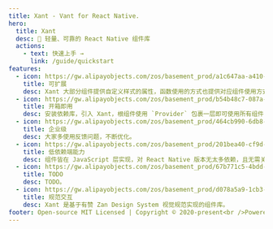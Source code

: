 ```yaml
---
title: Xant - Vant for React Native.
hero:
  title: Xant
  desc: 🤖 轻量、可靠的 React Native 组件库
  actions:
    - text: 快速上手 →
      link: /guide/quickstart
features:
  - icon: https://gw.alipayobjects.com/zos/basement_prod/a1c647aa-a410-4024-8414-c9837709cb43/k7787itw_w126_h114.png
    title: 可扩展
    desc: Xant 大部分组件提供自定义样式的属性，函数使用的方式也提供对应组件使用方式，大部分样式变量可以自定义覆盖。
  - icon: https://gw.alipayobjects.com/zos/basement_prod/b54b48c7-087a-4984-b150-bcecb40920de/k7787z07_w114_h120.png
    title: 开箱即用
    desc: 安装依赖库，引入 Xant，根组件使用 `Provider` 包裹一层即可使用所有组件，支持按需加载，可满足日常 80% 的开发需求。
  - icon: https://gw.alipayobjects.com/zos/basement_prod/464cb990-6db8-4611-89af-7766e208b365/k77899wk_w108_h132.png
    title: 企业级
    desc: 大家多使用反馈问题，不断优化。
  - icon: https://gw.alipayobjects.com/zos/basement_prod/201bea40-cf9d-4be2-a1d8-55bec136faf2/k7788a8s_w102_h120.png
    title: 低依赖端能力
    desc: 组件皆在 JavaScript 层实现，对 React Native 版本无太多依赖，且无需关心 Android、iOS 各个版本依赖问题。
  - icon: https://gw.alipayobjects.com/zos/basement_prod/67b771c5-4bdd-4384-80a4-978b85f91282/k7788ov2_w126_h126.png
    title: TODO
    desc: TODO。
  - icon: https://gw.alipayobjects.com/zos/basement_prod/d078a5a9-1cb3-4352-9f05-505c2e98bc95/k7788v4b_w102_h126.png
    title: 规范交互
    desc: Xant 是基于有赞 Zan Design System 视觉规范实现的组件库。
footer: Open-source MIT Licensed | Copyright © 2020-present<br />Powered by [onlyling](https://github.com/onlyling).
---
```

